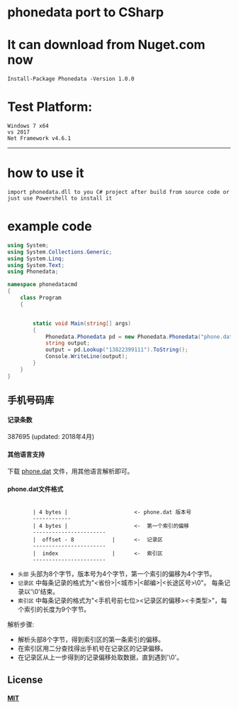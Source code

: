 # phonedata port to CSharp


# It can download from Nuget.com now

	Install-Package Phonedata -Version 1.0.0
	
# Test Platform:

    Windows 7 x64
    vs 2017
    Net Framework v4.6.1

--------------------------------------------
# how to use it

    import phonedata.dll to you C# project after build from source code or just use Powershell to install it 
	
# example code

```csharp
using System;
using System.Collections.Generic;
using System.Linq;
using System.Text;
using Phonedata;

namespace phonedatacmd
{
    class Program
    {


        static void Main(string[] args)
        {
            Phonedata.Phonedata pd = new Phonedata.Phonedata("phone.dat");
            string output;
            output = pd.Lookup("13822399111").ToString();
            Console.WriteLine(output);
        }
    }
}
```

## 手机号码库

#### 记录条数

387695 (updated: 2018年4月)

#### 其他语言支持

下载 [phone.dat](https://raw.githubusercontent.com/sndnvaps/Phonedata/master/phone.dat) 文件，用其他语言解析即可。


#### phone.dat文件格式

```

        | 4 bytes |                     <- phone.dat 版本号
        ------------
        | 4 bytes |                     <-  第一个索引的偏移
        -----------------------
        |  offset - 8            |      <-  记录区
        -----------------------
        |  index                 |      <-  索引区
        -----------------------

```

* `头部` 头部为8个字节，版本号为4个字节，第一个索引的偏移为4个字节。      
* `记录区` 中每条记录的格式为"\<省份\>|\<城市\>|\<邮编\>|\<长途区号\>\0"。 每条记录以'\0'结束。  
* `索引区` 中每条记录的格式为"<手机号前七位><记录区的偏移><卡类型>"，每个索引的长度为9个字节。

解析步骤:

 * 解析头部8个字节，得到索引区的第一条索引的偏移。
 * 在索引区用二分查找得出手机号在记录区的记录偏移。
 * 在记录区从上一步得到的记录偏移处取数据，直到遇到'\0'。

## License
#### [MIT](https://opensource.org/licenses/mit-license.php)
